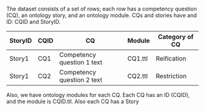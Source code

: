The dataset consists of a set of rows; each row has a competency question (CQ), an ontology story, and an ontology module. CQs and stories have and ID: CQID and StoryID.


| StoryID | CQID | CQ                         | Module  | Category of CQ |
|---------|------|----------------------------|---------|----------------|
| Story1  | CQ1  | Competency question 1 text | CQ1.ttl | Reification    |
| Story1  | CQ2  | Competency question 2 text | CQ2.ttl | Restriction    |


Also, we have ontology modules for each CQ. Each CQ has an ID (CQID), and the module is CQID.tll. Also each CQ has a Story
